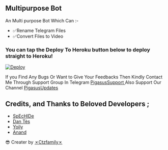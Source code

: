 ## Multipurpose Bot 

An Multi purpose Bot Which Can :-
* ✅Rename Telegram Files 
* ✅Convert Files to Video


### You can tap the Deploy To Heroku button below to deploy straight to Heroku!

[![Deploy](https://www.herokucdn.com/deploy/button.svg)](https://heroku.com/deploy?template=https://github.com/Nishikataxpg/converterxpg)

If you Find Any Bugs Or Want to Give Your Feedbacks Then Kindly Contact Me Through Support Group In Telegram [PigasusSupport ](https://t.me/pigasuaSupport) 
Also Support Our Channel [PigasusUpdates](https://t.me/PigasusUpdates) 

## Credits, and Thanks to Beloved Developers ;

* [SpEcHlDe](https://telegram.dog/SpEcHlDe) 
* [Dan Tès](https://telegram.dog/haskell) 
* [Yoily](https://telegram.dog/YoilyL)
* [Anand](https://telegram.dog/Anandpskerala)


😎 Creater by [✗Ctzfamily✗](https://t.me/ctzfamily)
